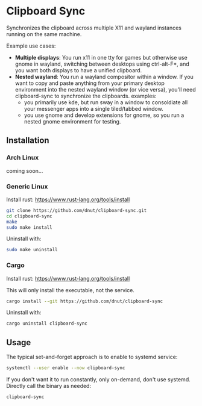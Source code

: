 # Clipboard Sync

Synchronizes the clipboard across multiple X11 and wayland instances running on the same machine.

Example use cases:

- **Multiple displays**: You run x11 in one tty for games but otherwise use gnome in wayland, switching between desktops using ctrl-alt-F*, and you want both displays to have a unified clipboard.
- **Nested wayland**: You run a wayland compositor within a window. If you want to copy and paste anything from your primary desktop environment into the nested wayland window (or vice versa), you'll need clipboard-sync to synchronize the clipboards. examples:
  - you primarily use kde, but run sway in a window to consoldiate all your messenger apps into a single tiled/tabbed window.
  - you use gnome and develop extensions for gnome, so you run a nested gnome environment for testing.

## Installation

### Arch Linux
coming soon...

### Generic Linux
Install rust: https://www.rust-lang.org/tools/install
```bash
git clone https://github.com/dnut/clipboard-sync.git
cd clipboard-sync
make
sudo make install
```
Uninstall with:
```bash
sudo make uninstall
```

### Cargo
Install rust: https://www.rust-lang.org/tools/install

This will only install the executable, not the service.
```bash
cargo install --git https://github.com/dnut/clipboard-sync
```
Uninstall with:
```bash
cargo uninstall clipboard-sync
```

## Usage
The typical set-and-forget approach is to enable to systemd service:
```bash
systemctl --user enable --now clipboard-sync
```

If you don't want it to run constantly, only on-demand, don't use systemd. Directly call the binary as needed:
```bash
clipboard-sync
```
